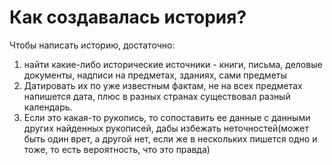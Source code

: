 # Как создавалась история?
Чтобы написать историю, достаточно:
1. найти какие-либо исторические источники - книги, письма, деловые документы, надписи на предметах, зданиях, сами предметы
2. Датировать их по уже известным фактам, не на всех предметах напишется дата, плюс  в разных странах существовал разный календарь.
3. Если это какая-то рукопись, то сопоставить ее данные с данными других найденных рукописей, дабы избежать неточностей(может быть один врет, а другой нет, если же в нескольких пишется одно и тоже, то есть вероятность, что это правда)